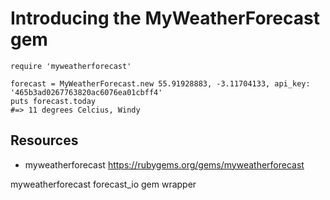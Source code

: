 # Introducing the MyWeatherForecast gem

    require 'myweatherforecast'

    forecast = MyWeatherForecast.new 55.91928883, -3.11704133, api_key: '465b3ad0267763820ac6076ea01cbff4'
    puts forecast.today
    #=> 11 degrees Celcius, Windy

## Resources

* myweatherforecast https://rubygems.org/gems/myweatherforecast

myweatherforecast forecast_io gem wrapper

